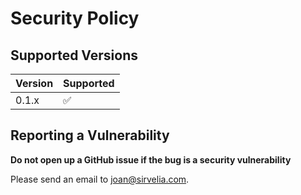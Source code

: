 # Security Policy

## Supported Versions

| Version | Supported          |
| ------- | ------------------ |
| 0.1.x   | :white_check_mark: |

## Reporting a Vulnerability

**Do not open up a GitHub issue if the bug is a security vulnerability**

Please send an email to <joan@sirvelia.com>.

